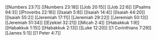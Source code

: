[[Numbers 23:7]]
[[Numbers 23:18]]
[[Job 20:15]]
[[Job 22:6]]
[[Psalms 94:3]]
[[Proverbs 22:16]]
[[Isaiah 5:8]]
[[Isaiah 14:4]]
[[Isaiah 44:20]]
[[Isaiah 55:2]]
[[Jeremiah 17:11]]
[[Jeremiah 29:22]]
[[Jeremiah 50:13]]
[[Jeremiah 51:34]]
[[Ezekiel 32:21]]
[[Micah 2:4]]
[[Habakkuk 1:9]]
[[Habakkuk 1:15]]
[[Habakkuk 2:13]]
[[Luke 12:20]]
[[1 Corinthians 7:29]]
[[James 5:1]]
[[1 Peter 4:7]]
